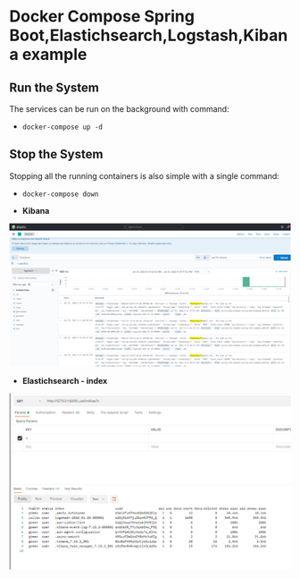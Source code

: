 # Docker Compose Spring Boot,Elastichsearch,Logstash,Kibana example

## Run the System

The services can be run on the background with command:

* `docker-compose up -d`


## Stop the System
Stopping all the running containers is also simple with a single command:

* `docker-compose down`


- **Kibana**

![Kibana](https://github.com/tugayesilyurt/spring-elk-example/blob/main/assets/kibana.PNG)

- **Elastichsearch - index**

![Elastichsearch](https://github.com/tugayesilyurt/spring-elk-example/blob/main/assets/elasticsearch.PNG)
	
